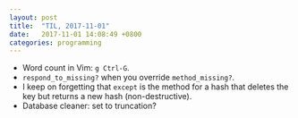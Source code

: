 ```yaml
---
layout: post
title:  "TIL, 2017-11-01"
date:   2017-11-01 14:08:49 +0800
categories: programming
---
```


- Word count in Vim: `g Ctrl-G`.
- `respond_to_missing?` when you override `method_missing?`.
- I keep on forgetting that `except` is the method for a hash that deletes the key but returns a new hash (non-destructive).
- Database cleaner: set to truncation?
